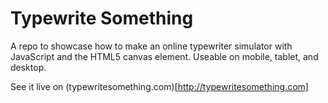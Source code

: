 # Typewrite Something

A repo to showcase how to make an online typewriter simulator with JavaScript and the HTML5 canvas element.  Useable on mobile, tablet, and desktop.

See it live on (typewritesomething.com)[http://typewritesomething.com]
